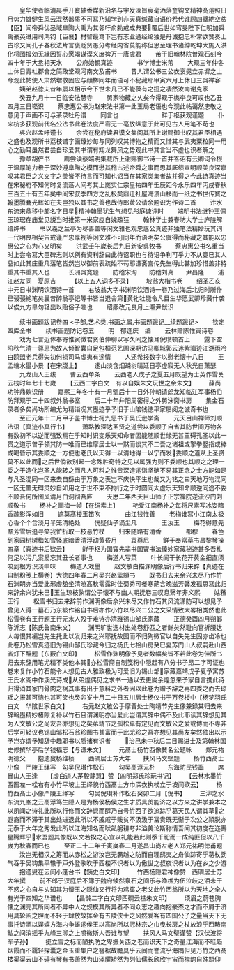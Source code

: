 <!-- { "loadSidebar": true } -->
　　皇华使者临清晨手开寳轴香煤新沿名与字发深旨宸毫洒落奎钩文精神髙逺照日月势力雄健生风云混然器质不可冩乃知学到非天真缄藏自语价希代谁顾四壁絶空贫【臣】闻帝舜优圣域臯陶大禹为其邻吁俞勅戒成典要覆后世如穹旻陛下仁明加舜禹豪英进用司鸿钧【臣襄】材智最驽下岂有志业通经纶独是丹诚抱忠朴常欲赞奏上古珍又闻孔子春秋法片言褒贬贤愚分考经内省莫能称但思至理书诸绅乾坤大施入洪化将图报効无縁因誓心愿竭谋谟义庻禆万一唐虞君
　　芾于旧翰林院曽观石刻今四十年于大丞相天水
　　公府始覩真迹　　　　书学博士米芾
　　大观三年仲冬上休日青社郡舎之简政堂观河南文及甫书
　　昔人谓公书三公衣衮冕立赤墀之上今观此帖使人肃然増敬固应与顔栁同年而语可不秘藏耶甲寅六月上休日三呉禅客
　　姨弟赵徳夫昔年屡以相示今下世未几已不能葆有之揽之凄然汝南谢克家
　　癸丑九月十一日临安法慧寺
　　舅家物藏之乆矣今得观于檇李良可叹也乙丑四月三日崧识
　　蔡忠惠公书为赵宋法书第一此玉局老语也今观此帖蔼然忠敬之意见于声画不可与茶录牡丹谱
　　同言也　　　　　　　鲜于枢获观谨题
　　仆来杭多获观前代名公法书此卷法度严宻无一亳放纵意于此可见古人用笔不苟也
　　呉兴赵孟吁谨书
　　余尝在秘府读君谟文集阅其所上谢赐御书叹其君臣相遇之盛也及观所书荔枝谱字画臻妙每与同列叹其博物之精而又惜其与武夷粟粒同一用心之勤耳虽然君尝自珍爱其书谓有翔龙舞凤之势观此书其言当不虚也识者解之
　　豫章胡俨书
　　廌尝读蔡端明集载所上谢赐御书诗一首并答诏有云卿词令根于温厚笔力极于深妙遵臯陶之模而懋其稽古述帝舜之事而思其厎绩宣明顺美良深嘉叹其君臣之义文字之羙皆不待言而可知也诏当在其家类集者故并得之今此诗真迹当在宋秘府不知何时复流落人间考其上嵗实仁宗皇祐四年壬辰距今永乐四年丙戌春秋三百五十有五年矣中间宋叔季四方之乱极矣鼎迁社屋海溃山移而一纸之书世传寳之翰墨腾鶱光辉如在夫岂独以其书之善也哉侍郎黄公请余题识为作诗二首
　　汴水东流宋鼎移中郎名字日星精神翰墨犹生气想见彤庭谏诤时
　　端明书法继钟王佩玉琼琚在庙堂见説当时推第一米家应自媿疎狂
　　翰林学士兼春坊大学士庐陵解缙绅书
　　书以羲之兰亭为尽善盖等闲文雅也观忠惠公真迹非独笔法精妙玩其词一代明良相契告戒谨严忠厚视等闲文雅不可同年而语明矣公虞得而秘藏之其能以忠惠公之心为心又明矣
　　洪武壬午嵗长后九日新安呉牧书
　　蔡忠惠公书名重当时上尝令冩大臣碑志则以例有资利辞曰此待诏职也与待诏争利可乎力不从竟已其人品如此其庄重凡落笔皆然岂以御前表疏始不苟耶谦斋宫传先生得此甚加珍惜盖非特重其书重其人也　　　长洲呉寛题
　　防稽宋洵　　防稽刘真　　尹昌隆
　　浦江赵友同　夏原吉　　　【以上五人词多不录】
　　坡翁大楷书卷
　　绍圣乙亥中元日书渊明饮酒诗一首
　　右坡翁大字书渊明饮酒诗一卷乃过海后北归时所作已骎骎絶笔矣曩昔醉翁亭记等书皆当退舎第黄牝牡能令凡目生华愿武卿珍藏什袭以俟九方臯勿轻出以贻俗子嗤也
　　绍熈改元良月上澣尹猷识

　　续书画题跋记卷四
<子部,艺术类,书画之属,书画题跋记__续题跋记>
　　钦定四库全书
　　续书画题防记卷五
　　明　郁逢庆　编
　　云林赠陈惟寅诗卷
　　戏为七言近体奉寄惟寅徴君贤伯仲聊以写久间之懐耳倪瓒顿首上
　　露下空阶秋气清一尊思为故人倾智囊自足包桓范艺圃深期访马卿城郭云迷紫骝迹江湖雨冷白鸥盟老兵得失初何损司马虚夷有逺情
　　人还希报数字以慰老懐十八日
　　王孟端水墨小景【在宋牋上】
　　逺山淡含烟疎树晴延日亭虚寂无人秋光自萧瑟
　　九龙山人王绂
　　曹云西单条
　　云西老人戊子之夏五月既望为士英作雪关云栈时年七十七嵗
　　【云西二字白文　有以自娱朱文玩世之余朱文】
　　薛尚功钟鼎欵识册
　　嘉熈三年冬十有一月朢后十一日外孙朝请郎龙知临江军事杨伯防拜观于二十四叔外翁书室
　　后二十年弁阳周密得之外舅泳斋书房
　　集金石录者多矣尚功所编尤为精诣况其墨迹乎予旧于山隂钱徳平家屡阅之诚奇书也
　　至正元年十二月甲子鉴书博士柯九思书于吴氏逊学斋
　　元天目山禅师刘顺法语【真迹小真行书】
　　萧路教深达圣贤之道尝以委顺子自省其防世间万物各有数初不以逆而强致焉在乎知时识变乐天知命者固能随顺世缘无甚罣碍孔圣以此一贯之道示曽子领其防一唯而已维摩居士以一黙而谈其不二吾之诸祖或擎拳竪指或棒或喝皆示其委顺之一方便也老氏以天得一以清地得一以宁而发委顺之道从上圣贤莫不以此而之后世倘欲别起一念殊胜奇特之见以属强为则不委顺也其顺之之理一委之于造化岂圣人能转之而凡人可料之惟贵深造逺诣坚确不易其正念之士方能如是与凡圣混同一区来去自繇由于万象之表岂不庆快平生也哉又为铭之曰天地万物混同一区无罣无碍灵妙自如用之于世不束不拘行之于时圆同太虚乐天知命顺逆同途不委不顺吾何所图风清月白洞彻吾庐
　　天厯二年西天目山师子正宗禅院逆流沙门刘顺敬书
　　杨补之画梅一帧【在绢素上】
　　艳爱江南杨补之每将尺素写冰姿暗香疎影浑如旧
　　遮莫髙楼玉笛吹　　　　曲江钱惟善
　　老梅谁冩小江南太极心香个个含淡月半笼清絶处
　　恍疑仙子谪尘凡　　　　王汝玉
　　梅花得意先羣芳雪后追寻笑我忙折取一枝悬竹杖
　　归来随路有清香　　　　都穆
　　春色到家园树树梅如雪怪底暗香清浮动黄昏月
　　袁尊尼
　　鲜于奉常草书昌黎琴操四章【真迹书后欵云】
　　鲜于枢为国寳先辈书国寳书法臻妙家藏秘迹甚多吾札何足以污几案爱忘其丑长者事也
　　梅道人写菜
　　叶长阑干长花开黄金细直须咬到根方识淡中味
　　梅道人戏墨
　　赵文敏白描渊眀像后行书归来辞【真迹在自制粉笺上横卷】大徳四年春二月吴兴赵孟頫书
　　既书归去来余兴未尽乃作竹石渊眀亦当爱此邪虚舘坐清暁髙秋零露时佳菊秀可餐寒葩含晚滋芳馨发孤思冩此归来辞余兴犹未巳玉生琼枝孰谓公子懐不与幽人期抚卷三叹息繄年非义熈
　　姑蘓王行
　　松雪书归去来辞前作渊明像后余兴未尽又作竹石其风流潇防可以想见予曾见人得一墓石乃东坡作铭自书后亦作小竹以尽兴二公之文采情致大畧相类然也此松雪卷有王行题王行元末人殁于难诗亦清雅锡山邹氏家藏
　　正德癸酉四月朔鄞陈沂志【陈氏鲁南朱文】
　　渊明旷世逸材出处卷舒匹之者鲜矣然耻向官折腰达人每恨其褊岂先生托此以发归来之兴耶抚故园而不归殉微官以自失先生固亦齿冷也此卷乃松雪真迹旧为锡山邹氏珍藏今归之杨氏七桧山房癸巳夏苏门山人叔嗣赴山西省灯下醉题【东薮白文印】
　　松雪作渊明像予见者数幅矣皆不若此卷为佳所书归去来辞用笔尤精不类他本其亦松雪斋自制笺粉中隠起有八分书子昂二字可证也卷末复作小竹石能令人想见古人雅致极为可爱旧为锡山邹家藏嘉靖戊子夏予寓苏王氏水阁中作溪光诗成从弟煌偶见之求书一通以去更嵗余煌忽来予家自言携此诗归得消其家门骨肉之祸其事有出于意料之外者因以此卷为赠予辞之再四委之而去琼瑶之报甚可愧也甚可笑也癸卯岁十月二十日五川居士杨仪书于万卷楼中【杨梦羽氏白文　华隂世家白文】
　　右元赵文敏公手摩晋处士陶靖节先生像兼録其归去来辞翰墨精妙楮隙复补以竹石且谓渊明亦当爱此岂谓其辞中偶不及此耶读其辞想见其为人文敏公之尚友吾亦想见之矣苐靖节之孤松卓有定见而文敏公之爱或博而不専非后学可轻议也锡山邹松石翁珍图书甚富而于此尤珍之吾亦想见其尚友矣然独出以示予岂亦谓予知辞中趣耶书以质诸有识者
　　治己未中秋后二日赐进士及第翰林国史修撰华亭后学钱福志【与谦朱文】
　　元髙士杨竹西像賛名公题咏
　　郑元祐明德父　　抱遗叟杨维桢
　　西磵居士苏大年　　扶风马文壁题
　　杨竹西髙士小像　严陵王绎写　勾吴倪瓉作松石
　　勾吴髙淳元朴　　东海防民钱鼒
　　席冒山人王逢　　【虚白道人茅毅静慧】赞【四明郑氏珍玩书记】
　　【云林水墨竹西图左一松右有小竹平坡上王绎貌竹西髙士方巾深衣执杖立于坡间欵云】
　　杨竹西髙士小像严陵王绎写
　　勾吴倪瓉补作松石癸卯二月【倪书】
　　三泖之水东流九峯之云髙浮笃生隠人是为杨侯杨侯之生才质具羙能济之以方来之讲学兼本之以夙闻之诗礼此所以行修而文辞鬯而醇乃自号竹西子欲追踪乎葛天民人谓其草之遐裔而不滞于其出处进退此所以不戚戚于贱贫不汲汲于冨贵既无惭于次公之頴脱亦无忝于大年之秀发此所以江海知名而畎畆躬耕夸非溢美论斯称情吾闻其初度在迩夀星腾辉乎水吾题其像既以文若揆之心宜以礼能若此则忝千祀而一成纯匪但以八千嵗为秋春而已也
　　至正二十二年壬寅嵗春二月遂昌山尚左老人郑元祐明徳甫题
　　汝岂无相汉之筹而从赤松之游汝岂无霸越之防而自理鸱夷之舟仙踪寄乎葛杖劲气吞乎吴钩集平辙于戸外登歌吹于西楼不识者以为傲世之叔夜识者以为在乡之少游
　　抱遗叟在云间小蓬台书【銕史白文印】
　　竹西杨隠君神像赞　西磵居士苏大年撰
　　前不郎于汉庭后不簿于魏府倐然泉石之间乐与渔樵为伍泣岐之泪未干不惑之心自与乆知其为懐玉之隠仙又行将为鸡窠之老父此竹西翁所以为天地之全人有光于四知之华谱也
　　【昌龄二字白文印西磵云樵朱文印】
　　须眉之蔚苍胸懐之渊亮其所同者不异中人之规模其所异者不同众志之趣向抱豪杰之才而不屑于济用具轮囷之胆而不轻于肆放故挥金有五陵侠士之风然爱客有四国公子之量当天下无事托诗酒以娱嬉方海内争雄逺侯王以髙尚所以冠林宗之巾曵长房之杖放浪乎西畴南畆之间消摇乎九峰三泖之上噫微斯人吾谁与望
　　扶风人马文璧谨赞【汉伏波将军子孙】
　　挺立雪之标而陋执防之卑振关西之老而识天下之奇量江海而不畦趋烟霞而不覊轻探囊之金玉重集户之簮裾故瞻具乎云间而誉流乎海隅但见万竹之西髙楼渠渠云山不碍有琴有书萧然为山泽臞矫然为列仙儒长欣欣宇宙而襟韵自殊頫仰
